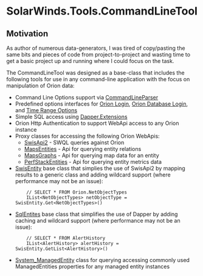 # SolarWinds.Tools.CommandLineTool
## Motivation
As author of numerous data-generators, I was tired of copy/pasting the same bits and pieces of code from project-to-project and wasting time to get a basic project up and running where I could focus on the task.

The CommandLineTool was designed as a base-class that includes the following tools for use in any command-line application with the focus on manipulation of Orion data:

- Command Line Options support via [CommandLineParser](https://github.com/commandlineparser/commandline/wiki)
- Predefined options interfaces for [Orion Login](https://github.com/rmatejka-sw/SolarWinds.Tools.Orion.AlertDataGenerator/blob/master/SolarWinds.Tools.CommandLineTool/Options/IOrionOptions.cs), [Orion Database Login](https://github.com/rmatejka-sw/SolarWinds.Tools.Orion.AlertDataGenerator/blob/master/SolarWinds.Tools.CommandLineTool/Options/IDatabaseOptions.cs), and [Time Range Options](https://github.com/rmatejka-sw/SolarWinds.Tools.Orion.AlertDataGenerator/blob/master/SolarWinds.Tools.CommandLineTool/Options/ITimeRangeOptions.cs)
- Simple SQL access using [Dapper.Extensions](https://dapper-tutorial.net/dapper)
- Orion Http Authentication to support WebApi access to any Orion instance
- Proxy classes for accessing the following Orion WebApis: 
  - [SwisApi2](https://github.com/rmatejka-sw/SolarWinds.Tools.Orion.AlertDataGenerator/blob/master/SolarWinds.Tools.CommandLineTool/Service/OrionSWISQueryClient/OrionSWISQueryClient.cs) - SWQL queries against Orion
  - [MapsEntities](https://github.com/rmatejka-sw/SolarWinds.Tools.Orion.AlertDataGenerator/blob/a00f43d5ebb64f6efa34b0e3b42cd9d97c96ff0d/SolarWinds.Tools.CommandLineTool/Service/MapsClient/MapsClient.cs#L3019) - Api for querying entity relations
  - [MapsGraphs](https://github.com/rmatejka-sw/SolarWinds.Tools.Orion.AlertDataGenerator/blob/a00f43d5ebb64f6efa34b0e3b42cd9d97c96ff0d/SolarWinds.Tools.CommandLineTool/Service/MapsClient/MapsClient.cs#L2371) - Api for querying map data for an entity
  - [PerfStackEntities](https://github.com/rmatejka-sw/SolarWinds.Tools.Orion.AlertDataGenerator/blob/afa1f5f82ce8fcdcdb5c526e96a82096ab229c59/SolarWinds.Tools.CommandLineTool/Service/PerfStackClient/PerfStackClient.cs#L20) - Api for querying entity metrics data
- [SwisEntity](https://github.com/rmatejka-sw/SolarWinds.Tools.Orion.AlertDataGenerator/blob/master/SolarWinds.Tools.CommandLineTool/SwisEntities/SwisEntity.cs) base class that simplies the use of SwisApi2 by mapping results to a generic class and adding wildcard support (where performance may not be an issue):
    ````
        // SELECT * FROM Orion.NetObjectTypes
        IList<NetObjectTypes> netObjectType = SwisEntity.Get<NetObjectTypes>() 
    ````
- [SqlEntites](https://github.com/rmatejka-sw/SolarWinds.Tools.Orion.AlertDataGenerator/blob/master/SolarWinds.Tools.CommandLineTool/SqlEntities/SqlEntityBase.cs) base class that simplifies the use of Dapper by adding caching and wildcard support (where performance may not be an issue):
    ````
        // SELECT * FROM AlertHistory
        IList<AlertHistory> alertHistory = SwisEntity.GetList<AlertHistory>() 
- [System_ManagedEntity](https://github.com/rmatejka-sw/SolarWinds.Tools.Orion.AlertDataGenerator/blob/master/SolarWinds.Tools.CommandLineTool/SwisEntities/System_ManagedEntity.cs) class for querying accessing commonly used ManagedEntities properties for any managed entity instances 

## 

